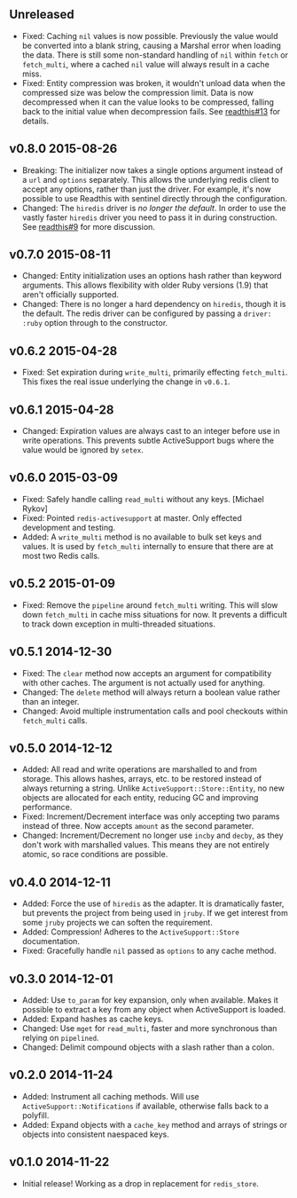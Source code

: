 ## Unreleased

- Fixed: Caching `nil` values is now possible. Previously the value would be
  converted into a blank string, causing a Marshal error when loading the data.
  There is still some non-standard handling of `nil` within `fetch` or
  `fetch_multi`, where a cached `nil` value will always result in a cache miss.
- Fixed: Entity compression was broken, it wouldn't unload data when the
  compressed size was below the compression limit. Data is now decompressed
  when it can the value looks to be compressed, falling back to the initial
  value when decompression fails. See [readthis#13][issue-13] for details.

[issue-13]: https://github.com/sorentwo/readthis/pull/13

## v0.8.0 2015-08-26

- Breaking: The initializer now takes a single options argument instead of a
  `url` and `options` separately. This allows the underlying redis client to
  accept any options, rather than just the driver. For example, it's now
  possible to use Readthis with sentinel directly through the configuration.
- Changed: The `hiredis` driver is *no longer the default*. In order to use the
  vastly faster `hiredis` driver you need to pass it in during construction.
  See [readthis#9][issue-9] for more discussion.

[issue-9]: https://github.com/sorentwo/readthis/issues/9

## v0.7.0 2015-08-11

- Changed: Entity initialization uses an options hash rather than keyword
  arguments. This allows flexibility with older Ruby versions (1.9) that aren't
  officially supported.
- Changed: There is no longer a hard dependency on `hiredis`, though it is the
  default. The redis driver can be configured by passing a `driver: :ruby`
  option through to the constructor.

## v0.6.2 2015-04-28

- Fixed: Set expiration during `write_multi`, primarily effecting `fetch_multi`.
  This fixes the real issue underlying the change in `v0.6.1`.

## v0.6.1 2015-04-28

- Changed: Expiration values are always cast to an integer before use in write
  operations. This prevents subtle ActiveSupport bugs where the value would be
  ignored by `setex`.

## v0.6.0 2015-03-09

- Fixed: Safely handle calling `read_multi` without any keys. [Michael Rykov]
- Fixed: Pointed `redis-activesupport` at master. Only effected development and
  testing.
- Added: A `write_multi` method is no available to bulk set keys and values. It
  is used by `fetch_multi` internally to ensure that there are at most two Redis
  calls.

## v0.5.2 2015-01-09

- Fixed: Remove the `pipeline` around `fetch_multi` writing. This will slow down
  `fetch_multi` in cache miss situations for now. It prevents a difficult to
  track down exception in multi-threaded situations.

## v0.5.1 2014-12-30

- Fixed: The `clear` method now accepts an argument for compatibility with other
  caches. The argument is not actually used for anything.
- Changed: The `delete` method will always return a boolean value rather than an
  integer.
- Changed: Avoid multiple instrumentation calls and pool checkouts within
  `fetch_multi` calls.

## v0.5.0 2014-12-12

- Added: All read and write operations are marshalled to and from storage. This
  allows hashes, arrays, etc. to be restored instead of always returning a
  string. Unlike `ActiveSupport::Store::Entity`, no new objects are allocated
  for each entity, reducing GC and improving performance.
- Fixed: Increment/Decrement interface was only accepting two params instead of
  three. Now accepts `amount` as the second parameter.
- Changed: Increment/Decrement no longer use `incby` and `decby`, as they don't
  work with marshalled values. This means they are not entirely atomic, so race
  conditions are possible.

## v0.4.0 2014-12-11

- Added: Force the use of `hiredis` as the adapter. It is dramatically faster,
  but prevents the project from being used in `jruby`. If we get interest from
  some `jruby` projects we can soften the requirement.
- Added: Compression! Adheres to the `ActiveSupport::Store` documentation.
- Fixed: Gracefully handle `nil` passed as `options` to any cache method.

## v0.3.0 2014-12-01

- Added: Use `to_param` for key expansion, only when available. Makes it
  possible to extract a key from any object when ActiveSupport is loaded.
- Added: Expand hashes as cache keys.
- Changed: Use `mget` for `read_multi`, faster and more synchronous than relying on
  `pipelined`.
- Changed: Delimit compound objects with a slash rather than a colon.

## v0.2.0 2014-11-24

- Added: Instrument all caching methods. Will use `ActiveSupport::Notifications`
  if available, otherwise falls back to a polyfill.
- Added: Expand objects with a `cache_key` method and arrays of strings or objects into
  consistent naespaced keys.

## v0.1.0 2014-11-22

- Initial release! Working as a drop in replacement for `redis_store`.

